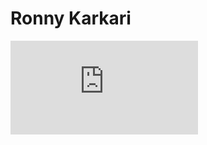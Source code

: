 # Ronny Karkari

![Ronny Karkari is de echte eindbaas](https://www.facebook.com/photo.php?fbid=1819566904954894&set=a.1385819204996335.1073741826.100007048054192&type=3&source=11&referrer_profile_id=100007048054192)